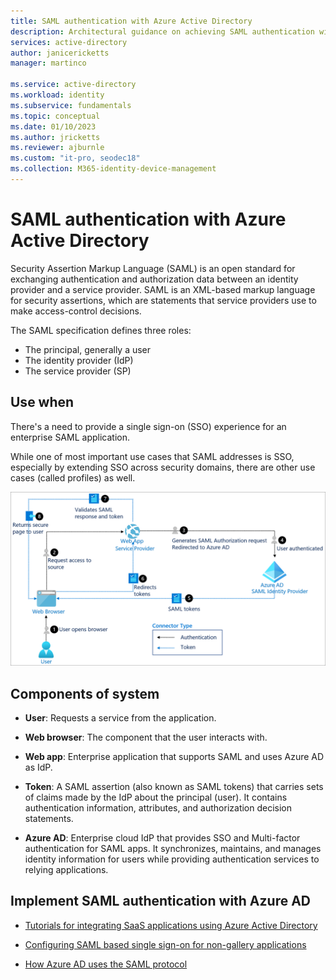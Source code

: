 ```yaml
---
title: SAML authentication with Azure Active Directory
description: Architectural guidance on achieving SAML authentication with Azure Active Directory
services: active-directory
author: janicericketts
manager: martinco

ms.service: active-directory
ms.workload: identity
ms.subservice: fundamentals
ms.topic: conceptual
ms.date: 01/10/2023
ms.author: jricketts
ms.reviewer: ajburnle
ms.custom: "it-pro, seodec18"
ms.collection: M365-identity-device-management
---
```


# SAML authentication with Azure Active Directory

Security Assertion Markup Language (SAML) is an open standard for exchanging authentication and authorization data between an identity provider and a service provider. SAML is an XML-based markup language for security assertions, which are statements that service providers use to make access-control decisions. 

The SAML specification defines three roles:

* The principal, generally a user
* The identity provider (IdP)
* The  service provider (SP)


## Use when

There's a need to provide a single sign-on (SSO) experience for an enterprise SAML application.

While one of most important use cases that SAML addresses is SSO, especially by extending SSO across security domains, there are other use cases (called profiles) as well. 

![architectural diagram for SAML](./media/authentication-patterns/saml-auth.png)

## Components of system

* **User**: Requests a service from the application.

* **Web browser**: The component that the user interacts with.

* **Web app**: Enterprise application that supports SAML and uses Azure AD as IdP.

* **Token**: A SAML assertion (also known as SAML tokens) that carries sets of claims made by the IdP about the principal (user). It contains authentication information, attributes, and authorization decision statements.

* **Azure AD**: Enterprise cloud IdP that provides SSO and Multi-factor authentication for SAML apps. It synchronizes, maintains, and manages identity information for users while providing authentication services to relying applications. 

## Implement SAML authentication with Azure AD

* [Tutorials for integrating SaaS applications using Azure Active Directory](../saas-apps/tutorial-list.md) 

* [Configuring SAML based single sign-on for non-gallery applications](../manage-apps/add-application-portal.md) 

* [How Azure AD uses the SAML protocol](../develop/saml-protocol-reference.md)
